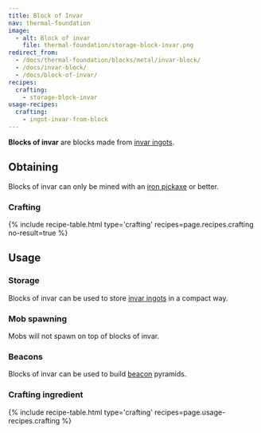 ```yaml
---
title: Block of Invar
nav: thermal-foundation
image:
  - alt: Block of invar
    file: thermal-foundation/storage-block-invar.png
redirect_from:
  - /docs/thermal-foundation/blocks/metal/invar-block/
  - /docs/invar-block/
  - /docs/block-of-invar/
recipes:
  crafting:
    - storage-block-invar
usage-recipes:
  crafting:
    - ingot-invar-from-block
---
```


**Blocks of invar** are blocks made from [invar ingots](/docs/thermal-foundation/invar-ingot/).


Obtaining
---------

Blocks of invar can only be mined with an [iron
pickaxe](https://minecraft.gamepedia.com/Pickaxe) or better.

### Crafting
{% include recipe-table.html type='crafting' recipes=page.recipes.crafting no-result=true %}


Usage
-----

### Storage
Blocks of invar can be used to store [invar ingots](/docs/thermal-foundation/invar-ingot/) in a
compact way.

### Mob spawning
Mobs will not spawn on top of blocks of invar.

### Beacons
Blocks of invar can be used to build
[beacon](https://minecraft.gamepedia.com/Beacon) pyramids.

### Crafting ingredient
{% include recipe-table.html type='crafting' recipes=page.usage-recipes.crafting %}
